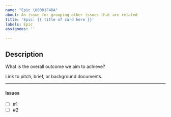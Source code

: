 ```yaml
---
name: "Epic \U0001F4DA"
about: An issue for grouping other issues that are related
title: 'Epic: {{ title of card here }}'
labels: Epic
assignees: ''

---
```


## Description

What is the overall outcome we aim to achieve? 

Link to pitch, brief, or background documents.

---

#### Issues
- [ ] #1
- [ ] #2
